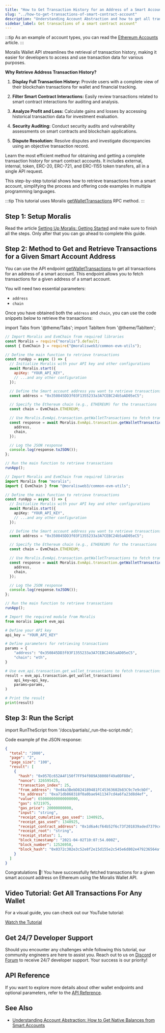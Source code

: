```yaml
---
title: "How to Get Transaction History for an Address of a Smart Account"
slug: "../how-to-get-transactions-of-smart-contract-account"
description: "Understanding Account Abstraction and how to get all transactions from a smart contract account using Moralis Wallet API."
sidebar_label: Get transactions of a smart contract account"
---
```


:::tip
As an example of account types, you can read the [Ethereum Accounts](https://ethereum.org/en/developers/docs/accounts/#types-of-account) article.
:::

Moralis Wallet API streamlines the retrieval of transaction history, making it easier for developers to access and use transaction data for various purposes.

**Why Retrieve Address Transaction History?**

1. **Display Full Transaction History:** Provide users with a complete view of their blockchain transactions for wallet and financial tracking.

2. **Filter Smart Contract Interactions:** Easily review transactions related to smart contract interactions for auditing and analysis.

3. **Analyze Profit and Loss:** Calculate gains and losses by accessing historical transaction data for investment evaluation.

4. **Security Auditing:** Conduct security audits and vulnerability assessments on smart contracts and blockchain applications.

5. **Dispute Resolution:** Resolve disputes and investigate discrepancies using an objective transaction record.

Learn the most efficient method for obtaining and getting a complete transaction history for smart contract accounts. It includes external, internal, token, ERC-20, ERC-721, and ERC-1155 token transfers, all in a single API request.

This step-by-step tutorial shows how to retrieve transactions from a smart account, simplifying the process and offering code examples in multiple programming languages.

:::tip
This tutorial uses Moralis [getWalletTransactions](/web3-data-api/evm/reference/get-wallet-transactions) RPC method.
:::

## Step 1: Setup Moralis

Read the article [Setting Up Moralis: Getting Started](/web3-data-api/evm/get-your-api-key) and make sure to finish all the steps. Only after that you can go ahead to complete this guide.

## Step 2: Method to Get and Retrieve Transactions for a Given Smart Account Address

You can use the API endpoint [getWalletTransactions](/web3-data-api/evm/reference/get-wallet-transactions) to get all transactions for an address of a smart account. This endpoint allows you to fetch transactions for a given address of a smart account.

You will need two essential parameters:

* `address`
* `chain`

Once you have obtained both the `address` and `chain`, you can use the code snippets below to retrieve the transactions:

import Tabs from '@theme/Tabs';
import TabItem from '@theme/TabItem';

<Tabs groupId="programming-language">
  <TabItem value="javascript" label="index.js (JavaScript)" default>

```javascript
// Import Moralis and EvmChain from required libraries
const Moralis = require("moralis").default;
const { EvmChain } = require("@moralisweb3/common-evm-utils");

// Define the main function to retrieve transactions
const runApp = async () => {
  // Initialize Moralis with your API key and other configurations
  await Moralis.start({
    apiKey: "YOUR_API_KEY",
    // ...and any other configuration
  });

  // Define the Smart account address you want to retrieve transactions for
  const address = "0x350845DD3f03F1355233a3A7CEBC24b5aAD05eC5";

  // Specify the Ethereum chain (e.g., ETHEREUM) for the transactions
  const chain = EvmChain.ETHEREUM;

  // Use Moralis.EvmApi.transaction.getWalletTransactions to fetch transactions
  const response = await Moralis.EvmApi.transaction.getWalletTransactions({
    address,
    chain,
  });

  // Log the JSON response
  console.log(response.toJSON());
};

// Run the main function to retrieve transactions
runApp();
```

</TabItem>
<TabItem value="typescript" label="index.ts (TypeScript)">

```typescript
// Import Moralis and EvmChain from required libraries
import Moralis from "moralis";
import { EvmChain } from "@moralisweb3/common-evm-utils";

// Define the main function to retrieve transactions
const runApp = async () => {
  // Initialize Moralis with your API key and other configurations
  await Moralis.start({
    apiKey: "YOUR_API_KEY",
    // ...and any other configuration
  });

  // Define the Smart account address you want to retrieve transactions for
  const address = "0x350845DD3f03F1355233a3A7CEBC24b5aAD05eC5";

  // Specify the Ethereum chain (e.g., ETHEREUM) for the transactions
  const chain = EvmChain.ETHEREUM;

  // Use Moralis.EvmApi.transaction.getWalletTransactions to fetch transactions
  const response = await Moralis.EvmApi.transaction.getWalletTransactions({
    address,
    chain,
  });

  // Log the JSON response
  console.log(response.toJSON());
};

// Run the main function to retrieve transactions
runApp();

```

</TabItem>
<TabItem value="python" label="index.py (Python)">

```python
# Import the required module from Moralis
from moralis import evm_api

# Define your API key
api_key = "YOUR_API_KEY"

# Define parameters for retrieving transactions
params = {
    "address": "0x350845DD3f03F1355233a3A7CEBC24b5aAD05eC5",
    "chain": "eth",
}

# Use evm_api.transaction.get_wallet_transactions to fetch transactions
result = evm_api.transaction.get_wallet_transactions(
    api_key=api_key,
    params=params,
)

# Print the result
print(result)
```

</TabItem>
</Tabs>

## Step 3: Run the Script

import RunTheScript from '/docs/partials/\_run-the-script.mdx';

<RunTheScript />

Code example pf the JSON response:

```json
{
  "total": "2000",
  "page": "2",
  "page_size": "100",
  "result": [
    {
      "hash": "0x057Ec652A4F150f7FF94f089A38008f49a0DF88e",
      "nonce": 326595425,
      "transaction_index": 25,
      "from_address": "0xd4a3BebD824189481FC45363602b83C9c7e9cbDf",
      "to_address": "0xa71db868318f0a0bae9411347cd4a6fa23d8d4ef",
      "value": 650000000000000000,
      "gas": 6721975,
      "gas_price": 20000000000,
      "input": "string",
      "receipt_cumulative_gas_used": 1340925,
      "receipt_gas_used": 1340925,
      "receipt_contract_address": "0x1d6a4cf64b52f6c73f201839aded7379ce58059c",
      "receipt_root": "string",
      "receipt_status": 1,
      "block_timestamp": "2021-04-02T10:07:54.000Z",
      "block_number": 12526958,
      "block_hash": "0x0372c302e3c52e8f2e15d155e2c545e6d802e479236564af052759253b20fd86"
    }
  ]
}
```

Congratulations 🥳! You have successfully fetched transactions for a given smart account address on Ethereum using the Moralis Wallet API.

## Video Tutorial: Get All Transactions For Any Wallet

For a visual guide, you can check out our YouTube tutorial:

[Watch the Tutorial](https://www.youtube.com/watch?v=kpxgYuC4uyA)

## Get 24/7 Developer Support

Should you encounter any challenges while following this tutorial, our community engineers are here to assist you. Reach out to us on [Discord](https://moralis.io/discord) or [Forum](https://forum.moralis.io) to receive 24/7 developer support. Your success is our priority!

## API Reference

If you want to explore more details about other wallet endpoints and optional parameters, refer to the [API Reference](/web3-data-api/evm/reference#wallet-api).

## See Also

* [Understanding Account Abstraction: How to Get Native Balances from Smart Accounts](/web3-data-api/evm/wallet-api/how-to-get-the-native-balance-of-a-smart-contract-account)
